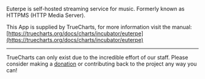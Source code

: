 Euterpe is self-hosted streaming service for music. Formerly known as HTTPMS (HTTP Media Server).

This App is supplied by TrueCharts, for more information visit the manual: [https://truecharts.org/docs/charts/incubator/euterpe](https://truecharts.org/docs/charts/incubator/euterpe)

---

TrueCharts can only exist due to the incredible effort of our staff.
Please consider making a [donation](https://truecharts.org/docs/about/sponsor) or contributing back to the project any way you can!
